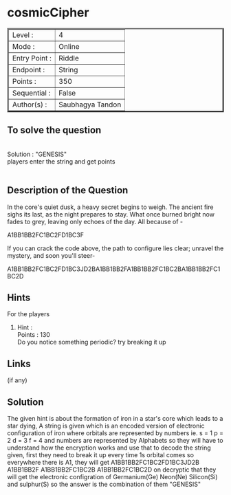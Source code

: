 # cosmicCipher

<table border=3 >
<tr>
    <td>Level :  </td>
    <td>4</td>
    
</tr>
<tr>
    <td>Mode :</td>
    <td>Online</td>
</tr>
<tr>
    <td>Entry Point :</td>
    <td>Riddle</td>
    
</tr>
<tr>
    <td>Endpoint :</td>
    <td>String</td>
    
</tr>
<tr>
    <td>Points :</td>
    <td>350</td>
    
</tr>
<tr>
    <td>Sequential :</td>
    <td>False</td>
</tr>
<tr>
    <td>Author(s) : </td>
    <td>Saubhagya Tandon</td>
    
</tr>
</table>

## To solve the question 
<br>
    Solution : "GENESIS" <br>
    players enter the string and get points <br>
<br>

## Description of the Question

In the core's quiet dusk, a heavy secret begins to weigh. The ancient fire sighs its last, as the night prepares to stay. What once burned bright now fades to grey, leaving only echoes of the day.
All because of -

A1BB1BB2FC1BC2FD1BC3F

If you can crack the code above, the path to configure lies clear; unravel the mystery, and soon you'll steer- 

A1BB1BB2FC1BC2FD1BC3JD2BA1BB1BB2FA1BB1BB2FC1BC2BA1BB1BB2FC1BC2D


## Hints

For the players
<br>
<ol>
    <li> Hint : <br>
    Points :  130  <br>
    Do you notice something periodic? try breaking it up
    </li>


</ol>

## Links 
(if any)

## Solution 

The given hint is about the formation of iron in a star's core which leads to a star dying, A string is given which is an encoded version of electronic configuration of iron where orbitals are represented by numbers ie.
s = 1
p = 2
d = 3
f = 4
and numbers are represented by Alphabets
so they will have to understand how the encryption works and use that to decode the string given, first they need to break it up every time 1s orbital comes so everywhere there is A1, they will get
A1BB1BB2FC1BC2FD1BC3JD2B
A1BB1BB2F
A1BB1BB2FC1BC2B
A1BB1BB2FC1BC2D
on decryptic that they will get the electronic configration of Germanium(Ge) Neon(Ne)  Silicon(Si) and sulphur(S)
so the answer is the combination of them "GENESIS"

